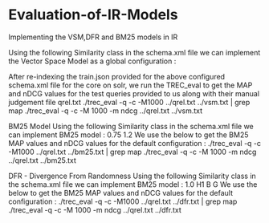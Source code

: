 # Evaluation-of-IR-Models
Implementing the VSM,DFR and BM25 models in IR 

Using the following Similarity class in the schema.xml file we can implement 
the Vector Space Model as a global configuration :
<similarity class="solr.ClassicSimilarityFactory"/>

After re-indexing the train.json provided for the above configured schema.xml file for 
the core on solr, we run the TREC_eval to get the MAP and nDCG values for the test 
queries provided to us along with their manual judgement file qrel.txt
./trec_eval -q -c -M1000 ../qrel.txt ../vsm.txt | grep map
./trec_eval -q -c -M 1000 -m ndcg ../qrel.txt ../vsm.txt

BM25 Model
Using the following Similarity class in the schema.xml file we can implement BM25 model :
<similarity class="solr.BM25SimilarityFactory"> <str name="b">0.75</str>
<str name="k1">1.2</str>
</similarity>
We use the below to get the BM25 MAP values and nDCG values for the default configuration :
./trec_eval -q -c -M1000 ../qrel.txt ../bm25.txt | grep map ./trec_eval -q -c -M 1000 -m ndcg ../qrel.txt ../bm25.txt

DFR - Divergence From Randomness
Using the following Similarity class in the schema.xml file we can implement BM25 model :
<similarity class="solr.DFRSimilarityFactory"> <str name="c">1.0</str>
<str name="normalization">H1</str>
<str name="afterEffect">B</str>
<str name="basicModel">G</str> </similarity>
We use the below to get the BM25 MAP values and nDCG values for the default configuration :
./trec_eval -q -c -M1000 ../qrel.txt ../dfr.txt | grep map
./trec_eval -q -c -M 1000 -m ndcg ../qrel.txt ../dfr.txt
